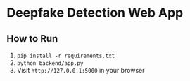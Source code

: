 # Deepfake Detection Web App

## How to Run
1. `pip install -r requirements.txt`
2. `python backend/app.py`
3. Visit `http://127.0.0.1:5000` in your browser
